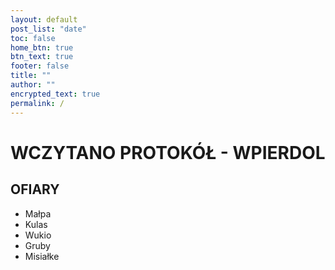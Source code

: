 ```yaml
---
layout: default
post_list: "date"
toc: false
home_btn: true
btn_text: true
footer: false
title: ""
author: ""
encrypted_text: true
permalink: /
---
```


# WCZYTANO PROTOKÓŁ - WPIERDOL

##  OFIARY
* Małpa
* Kulas
* Wukio
* Gruby
* Misiałke
